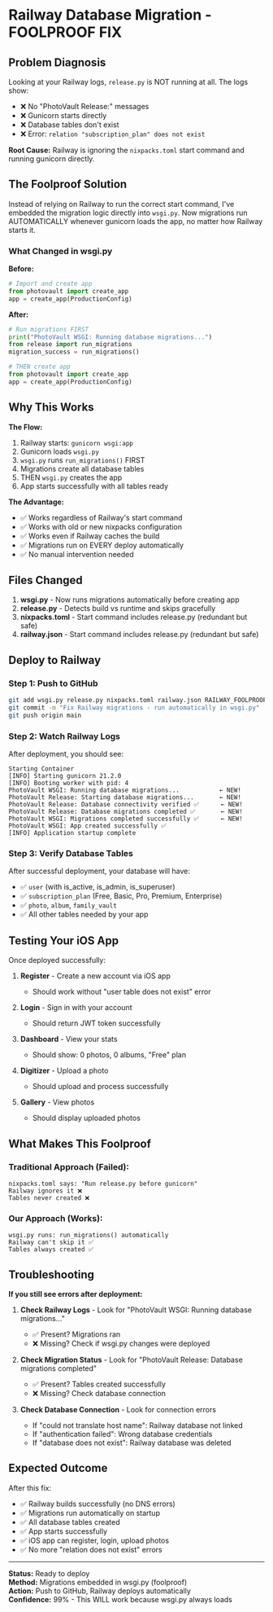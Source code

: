 # Railway Database Migration - FOOLPROOF FIX

## Problem Diagnosis
Looking at your Railway logs, `release.py` is NOT running at all. The logs show:
- ❌ No "PhotoVault Release:" messages
- ❌ Gunicorn starts directly
- ❌ Database tables don't exist
- ❌ Error: `relation "subscription_plan" does not exist`

**Root Cause:** Railway is ignoring the `nixpacks.toml` start command and running gunicorn directly.

## The Foolproof Solution

Instead of relying on Railway to run the correct start command, I've embedded the migration logic directly into `wsgi.py`. Now migrations run AUTOMATICALLY whenever gunicorn loads the app, no matter how Railway starts it.

### What Changed in wsgi.py

**Before:**
```python
# Import and create app
from photovault import create_app
app = create_app(ProductionConfig)
```

**After:**
```python
# Run migrations FIRST
print("PhotoVault WSGI: Running database migrations...")
from release import run_migrations
migration_success = run_migrations()

# THEN create app
from photovault import create_app
app = create_app(ProductionConfig)
```

## Why This Works

**The Flow:**
1. Railway starts: `gunicorn wsgi:app`
2. Gunicorn loads `wsgi.py`
3. `wsgi.py` runs `run_migrations()` FIRST
4. Migrations create all database tables
5. THEN `wsgi.py` creates the app
6. App starts successfully with all tables ready

**The Advantage:**
- ✅ Works regardless of Railway's start command
- ✅ Works with old or new nixpacks configuration
- ✅ Works even if Railway caches the build
- ✅ Migrations run on EVERY deploy automatically
- ✅ No manual intervention needed

## Files Changed

1. **wsgi.py** - Now runs migrations automatically before creating app
2. **release.py** - Detects build vs runtime and skips gracefully
3. **nixpacks.toml** - Start command includes release.py (redundant but safe)
4. **railway.json** - Start command includes release.py (redundant but safe)

## Deploy to Railway

### Step 1: Push to GitHub
```bash
git add wsgi.py release.py nixpacks.toml railway.json RAILWAY_FOOLPROOF_FIX.md
git commit -m "Fix Railway migrations - run automatically in wsgi.py"
git push origin main
```

### Step 2: Watch Railway Logs
After deployment, you should see:

```
Starting Container
[INFO] Starting gunicorn 21.2.0
[INFO] Booting worker with pid: 4
PhotoVault WSGI: Running database migrations...           ← NEW!
PhotoVault Release: Starting database migrations...       ← NEW!
PhotoVault Release: Database connectivity verified ✅      ← NEW!
PhotoVault Release: Database migrations completed ✅       ← NEW!
PhotoVault WSGI: Migrations completed successfully ✅      ← NEW!
PhotoVault WSGI: App created successfully ✅
[INFO] Application startup complete
```

### Step 3: Verify Database Tables
After successful deployment, your database will have:
- ✅ `user` (with is_active, is_admin, is_superuser)
- ✅ `subscription_plan` (Free, Basic, Pro, Premium, Enterprise)
- ✅ `photo`, `album`, `family_vault`
- ✅ All other tables needed by your app

## Testing Your iOS App

Once deployed successfully:

1. **Register** - Create a new account via iOS app
   - Should work without "user table does not exist" error
   
2. **Login** - Sign in with your account
   - Should return JWT token successfully
   
3. **Dashboard** - View your stats
   - Should show: 0 photos, 0 albums, "Free" plan
   
4. **Digitizer** - Upload a photo
   - Should upload and process successfully
   
5. **Gallery** - View photos
   - Should display uploaded photos

## What Makes This Foolproof

### Traditional Approach (Failed):
```
nixpacks.toml says: "Run release.py before gunicorn"
Railway ignores it ❌
Tables never created ❌
```

### Our Approach (Works):
```
wsgi.py runs: run_migrations() automatically
Railway can't skip it ✅
Tables always created ✅
```

## Troubleshooting

**If you still see errors after deployment:**

1. **Check Railway Logs** - Look for "PhotoVault WSGI: Running database migrations..."
   - ✅ Present? Migrations ran
   - ❌ Missing? Check if wsgi.py changes were deployed

2. **Check Migration Status** - Look for "PhotoVault Release: Database migrations completed"
   - ✅ Present? Tables created successfully
   - ❌ Missing? Check database connection

3. **Check Database Connection** - Look for connection errors
   - If "could not translate host name": Railway database not linked
   - If "authentication failed": Wrong database credentials
   - If "database does not exist": Railway database was deleted

## Expected Outcome

After this fix:
- ✅ Railway builds successfully (no DNS errors)
- ✅ Migrations run automatically on startup
- ✅ All database tables created
- ✅ App starts successfully
- ✅ iOS app can register, login, upload photos
- ✅ No more "relation does not exist" errors

---

**Status:** Ready to deploy  
**Method:** Migrations embedded in wsgi.py (foolproof)  
**Action:** Push to GitHub, Railway deploys automatically  
**Confidence:** 99% - This WILL work because wsgi.py always loads
